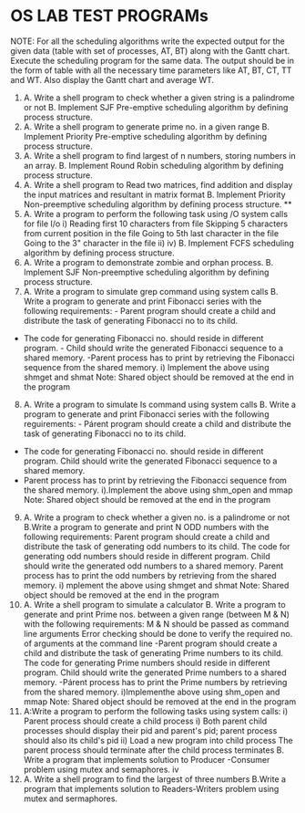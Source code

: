 # OS LAB TEST PROGRAMs
NOTE: For all the scheduling algorithms write the expected output for the given data (table with set
of processes, AT, BT) along with the Gantt chart. Execute the scheduling program for the same data.
The output should be in the form of table with all the necessary time parameters like AT, BT, CT, TT
and WT. Also display the Gantt chart and average WT.

1. A. Write a shell program to check whether a given string is a palindrome or not
   B. Implement SJF Pre-emptive scheduling algorithm by defining process structure.
2. A. Write a shell program to generate prime no. in a given range
   B. Implement Priority Pre-emptive scheduling algorithm by defining process structure.
3. A. Write a shell program to find largest of n numbers, storing numbers in an array. B. Implement Round Robin scheduling algorithm by defining process structure.
4. A. Write a shell program to Read two matrices, find addition and display the input matrices
   and resultant in matrix format
   B. Implement Priority Non-preemptive scheduling algorithm by defining process structure.
   \*\*
5. A. Write a program to perform the following task using /O system calls for file I/o
   i) Reading first 10 characters from file
   Skipping 5 characters from current position in the file
   Going to 5th last character in the file
   Going to the 3" character in the file
   ii)
   iv)
   B. Implement FCFS scheduling algorithm by defining process structure.
6. A. Write a program to demonstrate zombie and orphan process.
   B. lmplement SJF Non-preemptive scheduling algorithm by defining process structure.
7. A. Write a program to simulate grep command using system calls
   B. Write a program to generate and print Fibonacci series with the following requirements: -
   Parent program should create a child and distribute the task of generating Fibonacci no to
   its child.

- The code for generating Fibonacci no. should reside in different program. -
  Child should write the generated Fibonacci sequence to a shared memory. -Parent process has to print by retrieving the Fibonacci sequence from the shared memory. i) Implement the above using shmget and shmat
  Note: Shared object should be removed at the end in the program

8. A. Write a program to simulate Is command using system calls
   B. Write a program to generate and print Fibonacci series with the following reguirements: -
   Párent program should create a child and distribute the task of generating Fibonacci no to
   its child.

- The code for generating Fibonacci no. should reside in different program. Child should write the generated Fibonacci sequence to a shared memory.
- Parent process has to print by retrieving the Fibonacci sequence from the shared memory.
  i).Implement the above using shm_open and mmap
  Note: Shared object should be removed at the end in the program

9. A. Write a program to check whether a given no. is a palindrome or not
   B.Write a program to generate and print N ODD numbers with the following requirements:
   Parent program should create a child and distribute the task of generating odd numbers to
   its child.
   The code for generating odd numbers should reside in different program. Child should write the generated odd numbers to a shared memory. Parent process has to print the odd numbers by retrieving from the shared memory.
   i) mplement the above using shmget and shmat
   Note: Shared object should be removed at the end in the program
10. A. Write a shell program to simulate a calculator
    B. Write a program to generate and print Prime nos. between a given range (between M &
    N) with the following requirements:
    M & N should be passed as command line arguments
    Error checking should be done to verify the required no. of arguments at the command line
    -Parent program should create a child and distribute the task of generating Prime numbers
    to its child.
    The code for generating Prime numbers should reside in different program. Child should write the generated Prime numbers to a shared memory.
    -Párent process has to print the Prime numbers by retrieving from the shared memory.
    i)Implementhe above using shm_open and mmap
    Note: Shared object should be removed at the end in the program
11. A:Write a program to perform the following tasks using system calls:
    i) Parent process should create a child process
    i) Both parent child processes should display their pid and parent's pid; parent process
    should also its child's pid
    ii) Load a new program into child process
    The parent process should terminate after the child process terminates
    B. Write a program that implements solution to Producer -Consumer problem using mutex
    and semaphores.
    iv
12. A. Write a shell program to find the largest of three numbers
    B.Write a program that implements solution to Readers-Writers problem using mutex and
    sermaphores.
